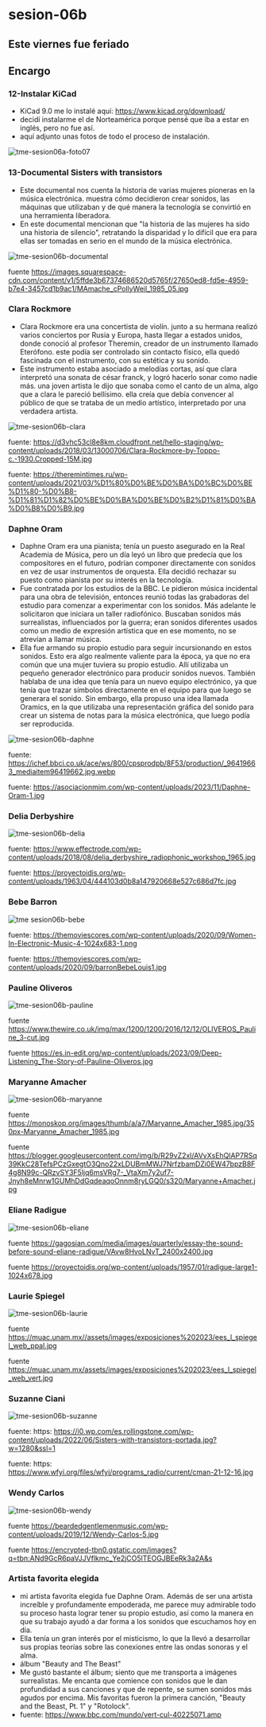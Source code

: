 # sesion-06b

## Este viernes fue feriado

## Encargo

### 12-Instalar KiCad

- KiCad 9.0 me lo instalé aquí: https://www.kicad.org/download/
- decidí instalarme el de Norteamérica porque pensé que iba a estar en inglés, pero no fue así.
- aquí adjunto unas fotos de todo el proceso de instalación.

![tme-sesion06a-foto07](https://github.com/user-attachments/assets/c2d28119-9a9f-4e70-950b-042ca5d9e95c)

### 13-Documental Sisters with transistors

- Este documental nos cuenta la historia de varias mujeres pioneras en la música electrónica. muestra cómo decidieron crear sonidos, las máquinas que utilizaban y de qué manera la tecnología se convirtió en una herramienta liberadora.
- En este documental mencionan que "la historia de las mujeres ha sido una historia de silencio", retratando la disparidad y lo difícil que era para ellas ser tomadas en serio en el mundo de la música electrónica.

![tme-sesion06b-documental](https://github.com/user-attachments/assets/f0619f61-1149-4181-b241-3fd81efd9c20)

fuente https://images.squarespace-cdn.com/content/v1/5ffde3b67374686520d5765f/27650ed8-fd5e-4959-b7e4-3457cd1b9ac1/MAmache_cPollyWeil_1985_05.jpg

### Clara Rockmore

- Clara Rockmore era una concertista de violín. junto a su hermana realizó varios conciertos por Rusia y Europa, hasta llegar a estados unidos, donde conoció al profesor Theremin, creador de un instrumento llamado Eterófono. este podía ser controlado sin contacto físico, ella quedó fascinada con el instrumento, con su estética y su sonido.
- Este instrumento estaba asociado a melodías cortas, así que clara interpretó una sonata de césar franck, y logró hacerlo sonar como nadie más. una joven artista le dijo que sonaba como el canto de un alma, algo que a clara le pareció bellísimo. ella creía que debía convencer al público de que se trataba de un medio artístico, interpretado por una verdadera artista.

![tme-sesion06b-clara](https://github.com/user-attachments/assets/8a3c83e5-8008-429c-9fd9-a4ece13742ad)

fuente: https://d3vhc53cl8e8km.cloudfront.net/hello-staging/wp-content/uploads/2018/03/13000706/Clara-Rockmore-by-Toppo-c.-1930.Cropped-15M.jpg

fuente: https://theremintimes.ru/wp-content/uploads/2021/03/%D1%80%D0%BE%D0%BA%D0%BC%D0%BE%D1%80-%D0%B8-%D1%81%D1%82%D0%BE%D0%BA%D0%BE%D0%B2%D1%81%D0%BA%D0%B8%D0%B9.jpg

### Daphne Oram

- Daphne Oram era una pianista; tenía un puesto asegurado en la Real Academia de Música, pero un día leyó un libro que predecía que los compositores en el futuro, podrían componer directamente con sonidos en vez de usar instrumentos de orquesta. Ella decidió rechazar su puesto como pianista por su interés en la tecnología.
- Fue contratada por los estudios de la BBC. Le pidieron música incidental para una obra de televisión, entonces reunió todas las grabadoras del estudio para comenzar a experimentar con los sonidos. Más adelante le solicitaron que iniciara un taller radiofónico. Buscaban sonidos más surrealistas, influenciados por la guerra; eran sonidos diferentes usados como un medio de expresión artística que en ese momento, no se atrevían a llamar música.
- Ella fue armando su propio estudio para seguir incursionando en estos sonidos. Esto era algo realmente valiente para la época, ya que no era común que una mujer tuviera su propio estudio. Allí utilizaba un pequeño generador electrónico para producir sonidos nuevos. También hablaba de una idea que tenía para un nuevo equipo electrónico, ya que tenía que trazar símbolos directamente en el equipo para que luego se generara el sonido. Sin embargo, ella propuso una idea llamada Oramics, en la que utilizaba una representación gráfica del sonido para crear un sistema de notas para la música electrónica, que luego podía ser reproducida.

![tme-sesion06b-daphne](https://github.com/user-attachments/assets/9cb4bf93-9d7e-412f-8fbe-c277b9c8566a)

fuente: https://ichef.bbci.co.uk/ace/ws/800/cpsprodpb/8F53/production/_96419663_mediaitem96419662.jpg.webp

fuente: https://asociacionmim.com/wp-content/uploads/2023/11/Daphne-Oram-1.jpg

### Delia Derbyshire

![tme-sesion06b-delia](https://github.com/user-attachments/assets/6aba2d7b-fb8e-4c51-89d7-62b3bd7685ca)

fuente: https://www.effectrode.com/wp-content/uploads/2018/08/delia_derbyshire_radiophonic_workshop_1965.jpg

fuente: https://proyectoidis.org/wp-content/uploads/1963/04/444103d0b8a147920668e527c686d7fc.jpg

### Bebe Barron

![tme sesion06b-bebe](https://github.com/user-attachments/assets/3a65c96c-5dd3-4750-a01c-62a29d0df9da)

fuente: https://themoviescores.com/wp-content/uploads/2020/09/Women-In-Electronic-Music-4-1024x683-1.png

fuente: https://themoviescores.com/wp-content/uploads/2020/09/barronBebeLouis1.jpg

### Pauline Oliveros

![tme-sesion06b-pauline](https://github.com/user-attachments/assets/9723f11f-1eb7-4317-8673-4d5f7f383f29)

fuente https://www.thewire.co.uk/img/max/1200/1200/2016/12/12/OLIVEROS_Pauline_3-cut.jpg

fuente https://es.in-edit.org/wp-content/uploads/2023/09/Deep-Listening_The-Story-of-Pauline-Oliveros.jpg

### Maryanne Amacher

![tme-sesion06b-maryanne](https://github.com/user-attachments/assets/e9232932-2aee-4540-ab75-760df675f088)

fuente https://monoskop.org/images/thumb/a/a7/Maryanne_Amacher_1985.jpg/350px-Maryanne_Amacher_1985.jpg

fuente https://blogger.googleusercontent.com/img/b/R29vZ2xl/AVvXsEhQlAP7RSq39KkC28TefsPCzGxegtO3Qno22xLDUBmMWJ7NrfzbamDZi0EW47bpzB8F4g8N99c-QRzvSY3F5ljq6msVRg7-_VtaXm7y2uf7-Jnyh8eMnrw1GUMhDdGqdeaqoOnnm8ryLGQ0/s320/Maryanne+Amacher.jpg

### Eliane Radigue

![tme-sesion06b-eliane](https://github.com/user-attachments/assets/02d8dda1-044c-4c53-a15b-c99381fb582e)

fuente https://gagosian.com/media/images/quarterly/essay-the-sound-before-sound-eliane-radigue/VAvw8HvoLNvT_2400x2400.jpg

fuente https://proyectoidis.org/wp-content/uploads/1957/01/radigue-large1-1024x678.jpg

### Laurie Spiegel

![tme-sesion06b-laurie](https://github.com/user-attachments/assets/34b0a06e-3a0e-4bf8-953c-a65716fa4058)

fuente https://muac.unam.mx//assets/images/exposiciones%202023/ees_l_spiegel_web_ppal.jpg

fuente https://muac.unam.mx/assets/images/exposiciones%202023/ees_l_spiegel_web_vert.jpg

### Suzanne Ciani

![tme-sesion06b-suzanne](https://github.com/user-attachments/assets/57ac745b-a538-42c9-b93a-c365577a472a)

fuente: https: https://i0.wp.com/es.rollingstone.com/wp-content/uploads/2022/06/Sisters-with-transistors-portada.jpg?w=1280&ssl=1

fuente: https: https://www.wfyi.org/files/wfyi/programs_radio/current/cman-21-12-16.jpg

### Wendy Carlos

![tme-sesion06b-wendy](https://github.com/user-attachments/assets/2f0105e4-44a3-4a82-8219-f6a5f266a5f4)

fuente https://beardedgentlemenmusic.com/wp-content/uploads/2019/12/Wendy-Carlos-5.jpg

fuente https://encrypted-tbn0.gstatic.com/images?q=tbn:ANd9GcR6paVJJVflkmc_Ye2jCO5lTEOGJBEeRk3a2A&s

### Artista favorita elegida

- mi artista favorita elegida fue Daphne Oram. Además de ser una artista increíble y profundamente empoderada, me parece muy admirable todo su proceso hasta lograr tener su propio estudio, así como la manera en que su trabajo ayudó a dar forma a los sonidos que escuchamos hoy en día.
- Ella tenía un gran interés por el misticismo, lo que la llevó a desarrollar sus propias teorías sobre las conexiones entre las ondas sonoras y el alma.
- álbum "Beauty and The Beast"
- Me gustó bastante el álbum; siento que me transporta a imágenes surrealistas. Me encanta que comience con sonidos que le dan profundidad a sus canciones y que de repente, se sumen sonidos más agudos por encima. Mis favoritas fueron la primera canción, "Beauty and the Beast, Pt. 1" y "Rotolock".
- fuente: https://www.bbc.com/mundo/vert-cul-40225071.amp
